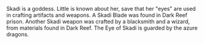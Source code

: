 Skadi is a goddess. Little is known about her, save that her "eyes" are used in crafting artifacts and weapons. A Skadi Blade was found in Dark Reef prison. Another Skadi weapon was crafted by a blacksmith and a wizard, from materials found in Dark Reef.
The  Eye of Skadi is guarded by the azure dragons.
